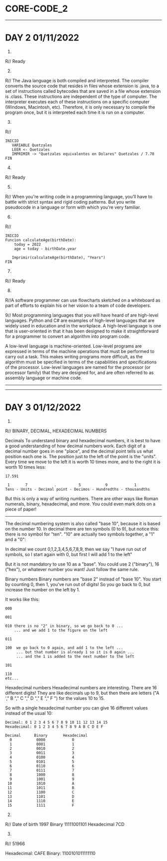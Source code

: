 # CORE-CODE_2
_________________________________________________________________________________________________________________________________________________________________________________

# DAY 2 01/11/2022

1. 

R// Ready

2.
R// The Java language is both compiled and interpreted. The compiler converts the source code that resides in files whose extension is .java, to a set of instructions called bytecodes that are saved in a file whose extension is .class. These instructions are independent of the type of computer. The interpreter executes each of these instructions on a specific computer (Windows, Macintosh, etc). Therefore, it is only necessary to compile the program once, but it is interpreted each time it is run on a computer.

3.
R// 
```
INICIO
   VARIABLE Quetzales
   LEER <- Quetzales
   IMPRIMIR -> "Quetzales equivalentes en Dolares" Quetzales / 7.70
FIN
```
4.
R// Ready

5.
R// When you're writing code in a programming language, you’ll have to battle with strict syntax and rigid coding patterns. But you write pseudocode in a language or form with which you're very familiar.

6.
R//
```
INICIO
Funcion calculateAge(birthDate):
    today = 2022
    age = today - birthDate.year
     
   Imprimir(calculateAge(birthDate), "Years")
FIN
```
7.
R// Ready

8.
R//A software programmer can use flowcharts sketched on a whiteboard as part of efforts to explain his or her vision to a team of code developers.

9//
Most programming languages that you will have heard of are high-level languages. Python and C# are examples of high-level languages that are widely used in education and in the workplace. A high-level language is one that is user-oriented in that it has been designed to make it straightforward for a programmer to convert an algorithm into program code.

A low-level language is machine-oriented. Low-level programs are expressed in terms of the machine operations that must be performed to carry out a task. This makes writing programs more difficult, as the algorithm must be specified in terms of the capabilities and specifications of the processor. Low-level languages are named for the processor (or processor family) that they are designed for, and are often referred to as assembly language or machine code.
_________________________________________________________________________________________________________________________________________________________________________________

_________________________________________________________________________________________________________________________________________________________________________________

# DAY 3 01/12/2022

1.
R//
BINARY, DECIMAL, HEXADECIMAL NUMBERS

Decimals
To understand binary and hexadecimal numbers, it is best to have a good understanding of how decimal numbers work.
Each digit of a decimal number goes in one "place", and the decimal point tells us what position each one is.
The position just to the left of the point is the "units". Every time we move to the left it is worth 10 times more, and to the right it is worth 10 times less:

```
17.591

 1       7            .          5           9            1
Tens - Units - Decimal point - Decimos - Hundredths - thousandths
```

But this is only a way of writing numbers. There are other ways like Roman numerals, binary, hexadecimal, and more. You could even mark dots on a piece of paper!
_________________________________________________________________________________________________________________________________________________________________________________

The decimal numbering system is also called "base 10", because it is based on the number 10.
In decimal there are ten symbols (0 to 9), but notice this: there is no symbol for "ten". "10" are actually two symbols together, a "1" and a "0":

In decimal we count 0,1,2,3,4,5,6,7,8,9, then we say "I have run out of symbols, so I start again with 0, but first I will add 1 to the left"

But it is not mandatory to use 10 as a "base". You could use 2 ("binary"), 16 ("hex"), or whatever number you want! Just follow the same rule.

Binary numbers
Binary numbers are "base 2" instead of "base 10". You start by counting 0, then 1, you've run out of digits! So you go back to 0, but increase the number on the left by 1.

It works like this:


```
000
 
001
 
010 there is no "2" in binary, so we go back to 0 ...
    ... and we add 1 to the figure on the left

011
 
100  we go back to 0 again, and add 1 to the left ...
     ... but that number is already 1 so it is 0 again ...
     ... and the 1 is added to the next number to the left

101
 
110
etc...

```

Hexadecimal numbers
Hexadecimal numbers are interesting. There are 16 different digits! They are like decimals up to 9, but then there are letters ("A '," B "," C "," D "," E "," F ") for the values 10 to 15.

So with a single hexadecimal number you can give 16 different values instead of the usual 10:

```
Decimal: 0 1 2 3 4 5 6 7 8 9 10 11 12 13 14 15
Hexadecimal: 0 1 2 3 4 5 6 7 8 9 A B C D E F
```

```
Decimal      Binary       Hexadecimal
  0           0000            0
  1           0001            1
  2           0010            2
  3           0011            3
  4           0100            4
  5           0101            5
  6           0110            6
  7           0111            7
  8           1000            8
  9           1001            9 
 10           1010            A
 11           1011            B
 12           1100            C
 13           1101            D
 14           1110            E
 15           1111            F
```

2.
R//
Date of birth 1997
Binary 11111001101
Hexadecimal 7CD

3.
R//
51966

Hexadecimal: CAFE
Binary: 1100101011111110
